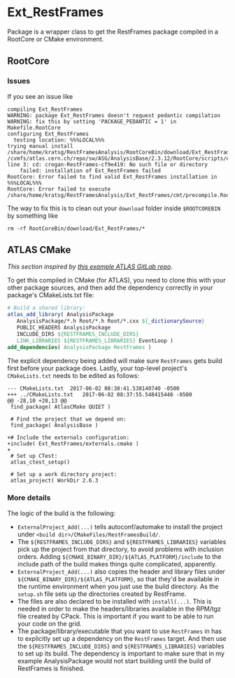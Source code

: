 # Ext_RestFrames

Package is a wrapper class to get the RestFrames package compiled in a RootCore or CMake environment.

## RootCore

### Issues

If you see an issue like

```
compiling Ext_RestFrames
WARNING: package Ext_RestFrames doesn't request pedantic compilation
WARNING: fix this by setting 'PACKAGE_PEDANTIC = 1' in Makefile.RootCore
configuring Ext_RestFrames
  testing location: %%%LOCAL%%%
trying manual install
/share/home/kratsg/RestFramesAnalysis/RootCoreBin/download/Ext_RestFrames/tarball
/cvmfs/atlas.cern.ch/repo/sw/ASG/AnalysisBase/2.3.12/RootCore/scripts/external_download.sh: line 3: cd: crogan-RestFrames-cf9e419: No such file or directory
    failed: installation of Ext_RestFrames failed
RootCore: Error failed to find valid Ext_RestFrames installation in %%%LOCAL%%%
RootCore: Error failed to execute /share/home/kratsg/RestFramesAnalysis/Ext_RestFrames/cmt/precompile.RootCore
```

The way to fix this is to clean out your `download` folder inside `$ROOTCOREBIN` by something like

```
rm -rf RootCoreBin/download/Ext_RestFrames/*
```

## ATLAS CMake

*This section inspired by [this example ATLAS GitLab repo](https://gitlab.cern.ch/akraszna/GitAnalysisTest1)*.

To get this compiled in CMake (for ATLAS), you need to clone this with your other package sources, and then add the dependency correctly in your package's CMakeLists.txt file:

```cmake
# Build a shared library:
atlas_add_library( AnalysisPackage
   AnalysisPackage/*.h Root/*.h Root/*.cxx ${_dictionarySource}
   PUBLIC_HEADERS AnalysisPackage
   INCLUDE_DIRS ${RESTFRAMES_INCLUDE_DIRS}
   LINK_LIBRARIES ${RESTFRAMES_LIBRARIES} EventLoop )
add_dependencies( AnalysisPackage RestFrames )
```

The explicit dependency being added will make sure `RestFrames` gets build first before your package does. Lastly, your top-level project's `CMakeLists.txt` needs to be edited as follows:

```
--- CMakeLists.txt  2017-06-02 08:38:41.538140740 -0500
+++ ../CMakeLists.txt   2017-06-02 08:37:55.548415446 -0500
@@ -28,10 +28,13 @@
 find_package( AtlasCMake QUIET )

 # Find the project that we depend on:
 find_package( AnalysisBase )

+# Include the externals configuration:
+include( Ext_RestFrames/externals.cmake )
+
 # Set up CTest:
 atlas_ctest_setup()

 # Set up a work directory project:
 atlas_project( WorkDir 2.6.3
```

### More details

The logic of the build is the following:

 - `ExternalProject_Add(...)` tells autoconf/automake to install the project under `<build dir>/CMakeFiles/RestFramesBuild/`.
 - The `${RESTFRAMES_INCLUDE_DIRS}` and `${RESTFRAMES_LIBRARIES}` variables pick up the project from that directory, to avoid problems with inclusion orders. Adding `${CMAKE_BINARY_DIR}/${ATLAS_PLATFORM}/include` to the include path of the build makes things quite complicated, apparently.
 - `ExternalProject_Add(...)` also copies the header and library files under `${CMAKE_BINARY_DIR}/${ATLAS_PLATFORM}`, so that they'd be available in the runtime environment when you just use the build directory. As the `setup.sh` file sets up the directories created by RestFrame.
 - The files are also declared to be installed with `install(...)`. This is needed in order to make the headers/libraries available in the RPM/tgz file created by CPack. This is important if you want to be able to run your code on the grid.
 - The package/library/executable that you want to use `RestFrames` in has to explicitly set up a dependency on the `RestFrames` target. And then use the `${RESTFRAMES_INCLUDE_DIRS}` and `${RESTFRAMES_LIBRARIES}` variables to set up its build. The dependency is important to make sure that in my example AnalysisPackage would not start building until the build of RestFrames is finished.

